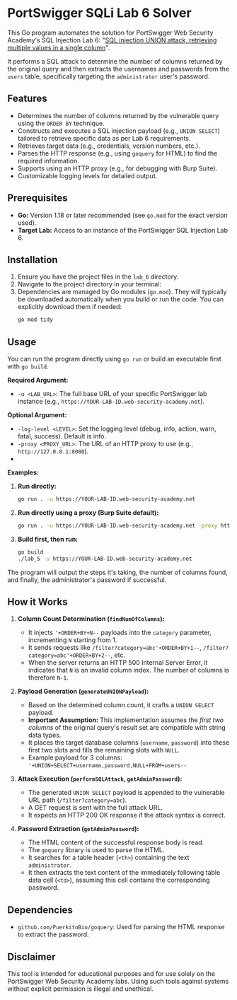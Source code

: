 # PortSwigger SQLi Lab 6 Solver

This Go program automates the solution for PortSwigger Web Security Academy's SQL Injection Lab 6: "[SQL injection UNION attack, retrieving multiple values in a single column](https://portswigger.net/web-security/learning-paths/sql-injection/sql-injection-retrieving-multiple-values-within-a-single-column/sql-injection/union-attacks/lab-retrieve-multiple-values-in-single-column#)".

It performs a SQL attack to determine the number of columns returned by the original query and then extracts the usernames and passwords from the `users` table, specifically targeting the `administrator` user's password.

## Features

*   Determines the number of columns returned by the vulnerable query using the `ORDER BY` technique.
*   Constructs and executes a SQL injection payload (e.g., `UNION SELECT`) tailored to retrieve specific data as per Lab 6 requirements.
*   Retrieves target data (e.g., credentials, version numbers, etc.).
*   Parses the HTTP response (e.g., using `goquery` for HTML) to find the required information.
*   Supports using an HTTP proxy (e.g., for debugging with Burp Suite).
*   Customizable logging levels for detailed output.

## Prerequisites

*   **Go:** Version 1.18 or later recommended (see `go.mod` for the exact version used).
*   **Target Lab:** Access to an instance of the PortSwigger SQL Injection Lab 6.

## Installation

1.  Ensure you have the project files in the `lab_6` directory.
2.  Navigate to the project directory in your terminal:
3.  Dependencies are managed by Go modules (`go.mod`). They will typically be downloaded automatically when you build or run the code. You can explicitly download them if needed:
    ```bash
    go mod tidy
    ```

## Usage

You can run the program directly using `go run` or build an executable first with `go build`.

**Required Argument:**

*   `-u <LAB_URL>`: The full base URL of your specific PortSwigger lab instance (e.g., `https://YOUR-LAB-ID.web-security-academy.net`).

**Optional Argument:**

*   `-log-level <LEVEL>`: Set the logging level (debug, info, action, warn, fatal, success). Default is info.
*   `-proxy <PROXY_URL>`: The URL of an HTTP proxy to use (e.g., `http://127.0.0.1:8080`).
* 

**Examples:**

1.  **Run directly:**
    ```bash
    go run . -u https://YOUR-LAB-ID.web-security-academy.net
    ```

2.  **Run directly using a proxy (Burp Suite default):**
    ```bash
    go run . -u https://YOUR-LAB-ID.web-security-academy.net -proxy http://127.0.0.1:8080
    ```

3.  **Build first, then run:**
    ```bash
    go build
    ./lab_5 -u https://YOUR-LAB-ID.web-security-academy.net
    ```

The program will output the steps it's taking, the number of columns found, and finally, the administrator's password if successful.

## How it Works

1.  **Column Count Determination (`findNumOfColumns`):**
    *   It injects `'+ORDER+BY+N--` payloads into the `category` parameter, incrementing `N` starting from 1.
    *   It sends requests like `/filter?category=abc'+ORDER+BY+1--`, `/filter?category=abc'+ORDER+BY+2--`, etc.
    *   When the server returns an HTTP 500 Internal Server Error, it indicates that `N` is an invalid column index. The number of columns is therefore `N-1`.

2.  **Payload Generation (`generateUNIONPayload`):**
    *   Based on the determined column count, it crafts a `UNION SELECT` payload.
    *   **Important Assumption:** This implementation assumes the *first two columns* of the original query's result set are compatible with string data types.
    *   It places the target database columns (`username`, `password`) into these first two slots and fills the remaining slots with `NULL`.
    *   Example payload for 3 columns: `'+UNION+SELECT+username,password,NULL+FROM+users--`

3.  **Attack Execution (`performSQLAttack`, `getAdminPassword`):**
    *   The generated `UNION SELECT` payload is appended to the vulnerable URL path (`/filter?category=abc`).
    *   A GET request is sent with the full attack URL.
    *   It expects an HTTP 200 OK response if the attack syntax is correct.

4.  **Password Extraction (`getAdminPassword`):**
    *   The HTML content of the successful response body is read.
    *   The `goquery` library is used to parse the HTML.
    *   It searches for a table header (`<th>`) containing the text `administrator`.
    *   It then extracts the text content of the immediately following table data cell (`<td>`), assuming this cell contains the corresponding password.

## Dependencies

*   `github.com/PuerkitoBio/goquery`: Used for parsing the HTML response to extract the password.

## Disclaimer

This tool is intended for educational purposes and for use solely on the PortSwigger Web Security Academy labs. Using such tools against systems without explicit permission is illegal and unethical.
